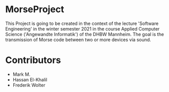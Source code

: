 # MorseProject

This Project is going to be created in the context of the lecture 'Software Engineering' in the winter semester 2021 in
the course Applied Computer Science ('Angewandte Informatik') of the DHBW Mannheim. The goal is the transmission of
Morse code between two or more devices via sound.

# Contributors

- Mark M.
- Hassan El-Khalil
- Frederik Wolter
